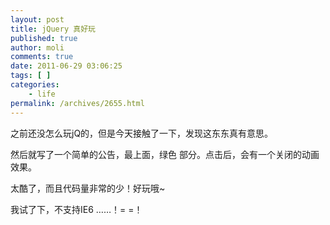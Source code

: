 ```yaml
---
layout: post
title: jQuery 真好玩
published: true
author: moli
comments: true
date: 2011-06-29 03:06:25
tags: [ ]
categories:
    - life
permalink: /archives/2655.html
---
```

之前还没怎么玩jQ的，但是今天接触了一下，发现这东东真有意思。

然后就写了一个简单的公告，最上面，绿色 部分。点击后，会有一个关闭的动画效果。

太酷了，而且代码量非常的少！好玩哦~

我试了下，不支持IE6 ……！= =！